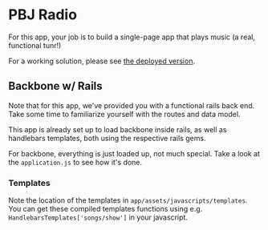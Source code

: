 # PBJ Radio

For this app, your job is to build a single-page app that plays music (a real,
functional tunr!)

For a working solution, please see [the deployed version](http://pbjradio.herokuapp.com).

## Backbone w/ Rails

Note that for this app, we've provided you with a functional rails back end.
Take some time to familiarize yourself with the routes and data model.

This app is already set up to load backbone inside rails, as well as handlebars
templates, both using the respective rails gems.

For backbone, everything is just loaded up, not much special. Take a look at the
`application.js` to see how it's done.

### Templates

Note the location of the templates in `app/assets/javascripts/templates`. You
can get these compiled templates functions using e.g. `HandlebarsTemplates['songs/show']`
in your javascript.
